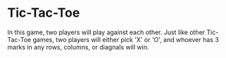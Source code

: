 # Tic-Tac-Toe
  In this game, two players will play against each other.
  Just like other Tic-Tac-Toe games, two players will either pick 'X' or 'O',
  and whoever has 3 marks in any rows, columns, or diagnals will win.  
